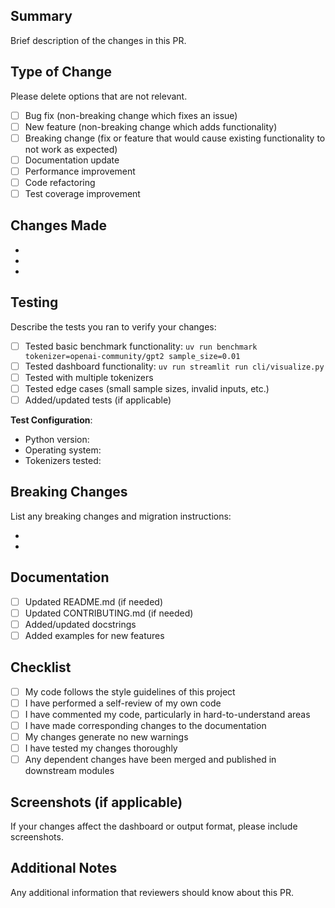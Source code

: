 ## Summary

Brief description of the changes in this PR.

## Type of Change

Please delete options that are not relevant.

- [ ] Bug fix (non-breaking change which fixes an issue)
- [ ] New feature (non-breaking change which adds functionality)
- [ ] Breaking change (fix or feature that would cause existing functionality to not work as expected)
- [ ] Documentation update
- [ ] Performance improvement
- [ ] Code refactoring
- [ ] Test coverage improvement

## Changes Made

-
-
-

## Testing

Describe the tests you ran to verify your changes:

- [ ] Tested basic benchmark functionality: `uv run benchmark tokenizer=openai-community/gpt2 sample_size=0.01`
- [ ] Tested dashboard functionality: `uv run streamlit run cli/visualize.py`
- [ ] Tested with multiple tokenizers
- [ ] Tested edge cases (small sample sizes, invalid inputs, etc.)
- [ ] Added/updated tests (if applicable)

**Test Configuration**:

- Python version:
- Operating system:
- Tokenizers tested:

## Breaking Changes

List any breaking changes and migration instructions:

-
-

## Documentation

- [ ] Updated README.md (if needed)
- [ ] Updated CONTRIBUTING.md (if needed)
- [ ] Added/updated docstrings
- [ ] Added examples for new features

## Checklist

- [ ] My code follows the style guidelines of this project
- [ ] I have performed a self-review of my own code
- [ ] I have commented my code, particularly in hard-to-understand areas
- [ ] I have made corresponding changes to the documentation
- [ ] My changes generate no new warnings
- [ ] I have tested my changes thoroughly
- [ ] Any dependent changes have been merged and published in downstream modules

## Screenshots (if applicable)

If your changes affect the dashboard or output format, please include screenshots.

## Additional Notes

Any additional information that reviewers should know about this PR.
